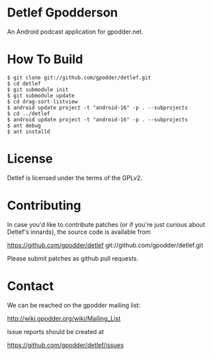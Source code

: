 Detlef Gpodderson
=================

An Android podcast application for gpodder.net.


How To Build
============

    $ git clone git://github.com/gpodder/detlef.git
    $ cd detlef
    $ git submodule init
    $ git submodule update
    $ cd drag-sort-listview
    $ android update project -t "android-16" -p . --subprojects
    $ cd ../detlef
    $ android update project -t "android-16" -p . --subprojects
    $ ant debug
    $ ant installd


License
=======

Detlef is licensed under the terms of the GPLv2.


Contributing
============

In case you'd like to contribute patches (or if you're just curious
about Detlef's innards), the source code is available from

https://github.com/gpodder/detlef
git://github.com/gpodder/detlef.git

Please submit patches as github pull requests.


Contact
=======

We can be reached on the gpodder mailing list:

http://wiki.gpodder.org/wiki/Mailing_List

Issue reports should be created at

https://github.com/gpodder/detlef/issues
